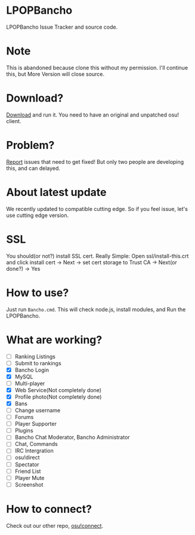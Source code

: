 # LPOPBancho
LPOPBancho Issue Tracker and source code.

# Note
This is abandoned because clone this without my permission.
I'll continue this, but More Version will close source.

# Download?
<a href="https://raw.githubusercontent.com/Castar/LPOPBancho/master/LPOPBanchoLauncher.cmd" download>Download</a> and run it. You need to have an original and unpatched osu! client.

# Problem?
[Report](https://github.com/Castar/LPOPBancho/issues) issues that need to get fixed!
But only two people are developing this, and can delayed.

# About latest update
We recently updated to compatible cutting edge. So if you feel issue, let's use cutting edge version.

# SSL
You should(or not?) install SSL cert.
Really Simple: Open ssl/install-this.crt and click install cert -> Next -> set cert storage to Trust CA -> Next(or done?) -> Yes

# How to use?
Just run `Bancho.cmd`. This will check node.js, install modules, and Run the LPOPBancho.

# What are working?
- [ ] Ranking Listings
- [ ] Submit to rankings
- [x] Bancho Login
- [x] MySQL
- [ ] Multi-player
- [x] Web Service(Not completely done)
- [x] Profile photo(Not completely done)
- [x] Bans
- [ ] Change username
- [ ] Forums
- [ ] Player Supporter
- [ ] Plugins
- [ ] Bancho Chat Moderator, Bancho Administrator
- [ ] Chat, Commands
- [ ] IRC Intergration
- [ ] osu!direct
- [ ] Spectator
- [ ] Friend List
- [ ] Player Mute
- [ ] Screenshot

# How to connect?
Check out our other repo, [osu!connect](https://github.com/Castar/osu-connect/tree/master).
